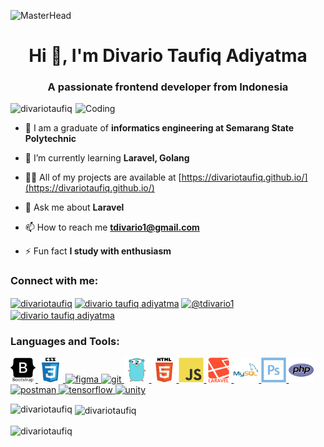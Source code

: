 ![MasterHead](https://static.pingcap.com/files/2022/12/05072707/chatGPT-GitHub-banner.jpg)

<h1 align="center">Hi 👋, I'm Divario Taufiq Adiyatma</h1>
<h3 align="center">A passionate frontend developer from Indonesia</h3>

<img align="right" alt="Coding" width="400" src="https://i.pinimg.com/originals/e8/f4/53 e8f453469a3ec97ecd354df465d73913.gif">

<p align="left"> <img src="https://komarev.com/ghpvc/?username=divariotaufiq&label=Profile%20views&color=0e75b6&style=flat" alt="divariotaufiq" /> </p>

- 🔭 I am a graduate of **informatics engineering at Semarang State Polytechnic**

- 🌱 I’m currently learning **Laravel, Golang**

- 👨‍💻 All of my projects are available at [https://divariotaufiq.github.io/](https://divariotaufiq.github.io/)

- 💬 Ask me about **Laravel**

- 📫 How to reach me **tdivario1@gmail.com**

- ⚡ Fun fact **I study with enthusiasm**

<h3 align="left">Connect with me:</h3>
<p align="left">
<a href="https://instagram.com/divariotaufiq" target="blank"><img align="center" src="https://raw.githubusercontent.com/rahuldkjain/github-profile-readme-generator/master/src/images/icons/Social/instagram.svg" alt="divariotaufiq" height="30" width="40" /></a>
<a href="https://www.behance.net/divario taufiq adiyatma" target="blank"><img align="center" src="https://raw.githubusercontent.com/rahuldkjain/github-profile-readme-generator/master/src/images/icons/Social/behance.svg" alt="divario taufiq adiyatma" height="30" width="40" /></a>
<a href="https://medium.com/@tdivario1" target="blank"><img align="center" src="https://raw.githubusercontent.com/rahuldkjain/github-profile-readme-generator/master/src/images/icons/Social/medium.svg" alt="@tdivario1" height="30" width="40" /></a>
<a href="https://www.youtube.com/c/divario taufiq adiyatma" target="blank"><img align="center" src="https://raw.githubusercontent.com/rahuldkjain/github-profile-readme-generator/master/src/images/icons/Social/youtube.svg" alt="divario taufiq adiyatma" height="30" width="40" /></a>
</p>

<h3 align="left">Languages and Tools:</h3>
<p align="left"> <a href="https://getbootstrap.com" target="_blank" rel="noreferrer"> <img src="https://raw.githubusercontent.com/devicons/devicon/master/icons/bootstrap/bootstrap-plain-wordmark.svg" alt="bootstrap" width="40" height="40"/> </a> <a href="https://www.w3schools.com/css/" target="_blank" rel="noreferrer"> <img src="https://raw.githubusercontent.com/devicons/devicon/master/icons/css3/css3-original-wordmark.svg" alt="css3" width="40" height="40"/> </a> <a href="https://www.figma.com/" target="_blank" rel="noreferrer"> <img src="https://www.vectorlogo.zone/logos/figma/figma-icon.svg" alt="figma" width="40" height="40"/> </a> <a href="https://git-scm.com/" target="_blank" rel="noreferrer"> <img src="https://www.vectorlogo.zone/logos/git-scm/git-scm-icon.svg" alt="git" width="40" height="40"/> </a> <a href="https://golang.org" target="_blank" rel="noreferrer"> <img src="https://raw.githubusercontent.com/devicons/devicon/master/icons/go/go-original.svg" alt="go" width="40" height="40"/> </a> <a href="https://www.w3.org/html/" target="_blank" rel="noreferrer"> <img src="https://raw.githubusercontent.com/devicons/devicon/master/icons/html5/html5-original-wordmark.svg" alt="html5" width="40" height="40"/> </a> <a href="https://developer.mozilla.org/en-US/docs/Web/JavaScript" target="_blank" rel="noreferrer"> <img src="https://raw.githubusercontent.com/devicons/devicon/master/icons/javascript/javascript-original.svg" alt="javascript" width="40" height="40"/> </a> <a href="https://laravel.com/" target="_blank" rel="noreferrer"> <img src="https://raw.githubusercontent.com/devicons/devicon/master/icons/laravel/laravel-plain-wordmark.svg" alt="laravel" width="40" height="40"/> </a> <a href="https://www.mysql.com/" target="_blank" rel="noreferrer"> <img src="https://raw.githubusercontent.com/devicons/devicon/master/icons/mysql/mysql-original-wordmark.svg" alt="mysql" width="40" height="40"/> </a> <a href="https://www.photoshop.com/en" target="_blank" rel="noreferrer"> <img src="https://raw.githubusercontent.com/devicons/devicon/master/icons/photoshop/photoshop-line.svg" alt="photoshop" width="40" height="40"/> </a> <a href="https://www.php.net" target="_blank" rel="noreferrer"> <img src="https://raw.githubusercontent.com/devicons/devicon/master/icons/php/php-original.svg" alt="php" width="40" height="40"/> </a> <a href="https://postman.com" target="_blank" rel="noreferrer"> <img src="https://www.vectorlogo.zone/logos/getpostman/getpostman-icon.svg" alt="postman" width="40" height="40"/> </a> <a href="https://www.tensorflow.org" target="_blank" rel="noreferrer"> <img src="https://www.vectorlogo.zone/logos/tensorflow/tensorflow-icon.svg" alt="tensorflow" width="40" height="40"/> </a> <a href="https://unity.com/" target="_blank" rel="noreferrer"> <img src="https://www.vectorlogo.zone/logos/unity3d/unity3d-icon.svg" alt="unity" width="40" height="40"/> </a> </p>

<p><img align="left" src="https://github-readme-stats.vercel.app/api/top-langs?username=divariotaufiq&show_icons=true&locale=en&layout=compact" alt="divariotaufiq" /></p>

<p>&nbsp;<img align="center" src="https://github-readme-stats.vercel.app/api?username=divariotaufiq&show_icons=true&locale=en" alt="divariotaufiq" /></p>

<p><img align="center" src="https://github-readme-streak-stats.herokuapp.com/?user=divariotaufiq&" alt="divariotaufiq" /></p>
